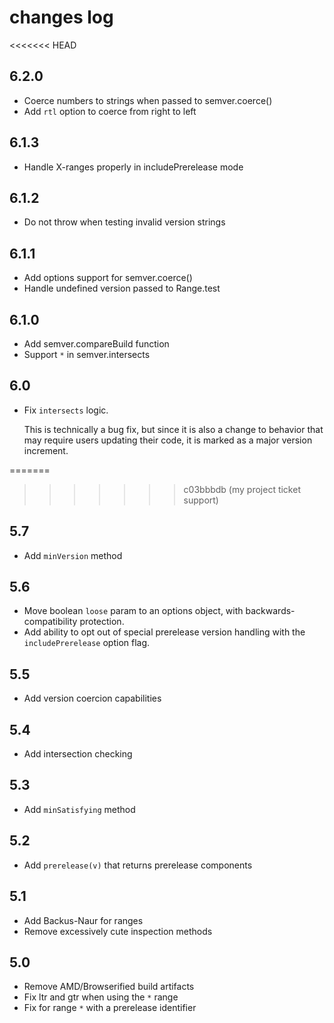 # changes log

<<<<<<< HEAD
## 6.2.0

* Coerce numbers to strings when passed to semver.coerce()
* Add `rtl` option to coerce from right to left

## 6.1.3

* Handle X-ranges properly in includePrerelease mode

## 6.1.2

* Do not throw when testing invalid version strings

## 6.1.1

* Add options support for semver.coerce()
* Handle undefined version passed to Range.test

## 6.1.0

* Add semver.compareBuild function
* Support `*` in semver.intersects

## 6.0

* Fix `intersects` logic.

    This is technically a bug fix, but since it is also a change to behavior
    that may require users updating their code, it is marked as a major
    version increment.

=======
>>>>>>> c03bbbdb (my project ticket support)
## 5.7

* Add `minVersion` method

## 5.6

* Move boolean `loose` param to an options object, with
  backwards-compatibility protection.
* Add ability to opt out of special prerelease version handling with
  the `includePrerelease` option flag.

## 5.5

* Add version coercion capabilities

## 5.4

* Add intersection checking

## 5.3

* Add `minSatisfying` method

## 5.2

* Add `prerelease(v)` that returns prerelease components

## 5.1

* Add Backus-Naur for ranges
* Remove excessively cute inspection methods

## 5.0

* Remove AMD/Browserified build artifacts
* Fix ltr and gtr when using the `*` range
* Fix for range `*` with a prerelease identifier
